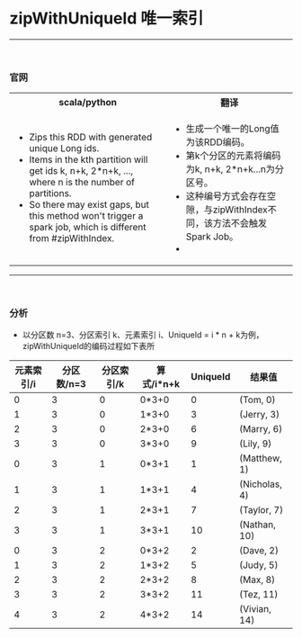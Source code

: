 # zipWithUniqueld 唯一索引

----

<br>

### 官网
<table>
    <tr>
        <th>scala/python</th>
        <th>翻译</th>
    </tr>
    <tr>
        <tr>
            <td>
                <ul>
                    <li>Zips this RDD with generated unique Long ids.</li>
                    <li>Items in the kth partition will get ids k, n+k, 2*n+k, ..., where n is the number of partitions.</li>
                    <li>So there may exist gaps, but this method won't trigger a spark job, which is different from #zipWithIndex.</li>
                </ul>
            </td>
            <td>
                <ul>
                    <li>生成一个唯一的Long值为该RDD编码。</li>
                    <li>第k个分区的元素将编码为k, n+k, 2*n+k...n为分区号。</li>
                    <li>这种编号方式会存在空隙，与zipWithIndex不同，该方法不会触发Spark Job。</li>
                    <li></li>
                </ul>
            </td>
        </tr>
    </tr>
</table>

----

<br>


### 分析
- 以分区数 n=3、分区索引 k、元素索引 i、UniqueId = i * n + k为例，zipWithUniqueId的编码过程如下表所

| 元素索引/i | 分区数/n=3 | 分区索引/k | 算式/i*n+k | UniqueId | 结果值  |
|--------|---------|--------|----------|----------|---------------|
| 0      | 3       | 0      | 0*3+0    | 0        | (Tom, 0)      |
| 1      | 3       | 0      | 1*3+0    | 3        | (Jerry, 3)    |
| 2      | 3       | 0      | 2*3+0    | 6        | (Marry, 6)    |
| 3      | 3       | 0      | 3*3+0    | 9        | (Lily, 9)     |
| 0      | 3       | 1      | 0*3+1    | 1        | (Matthew, 1)  |
| 1      | 3       | 1      | 1*3+1    | 4        | (Nicholas, 4) |
| 2      | 3       | 1      | 2*3+1    | 7        | (Taylor, 7)   |
| 3      | 3       | 1      | 3*3+1    | 10       | (Nathan, 10)  |
| 0      | 3       | 2      | 0*3+2    | 2        | (Dave, 2)     |
| 1      | 3       | 2      | 1*3+2    | 5        | (Judy, 5)     |
| 2      | 3       | 2      | 2*3+2    | 8        | (Max, 8)      |
| 3      | 3       | 2      | 3*3+2    | 11       | (Tez, 11)     |
| 4      | 3       | 2      | 4*3+2    | 14       | (Vivian, 14)  |
